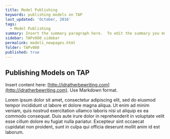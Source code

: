 ```yaml
---
title: Model Publishing
keywords: publishing models on TAP
last_updated: 'October, 2016'
tags:
  - Model Publishing
summary: Insert the summary paragraph here.  To edit the summary you must edit the meta data for this post. 
sidebar: TAPv080_sidebar
permalink: models_newpages.html
folder: TAPv080
published: true
---
```


## Publishing Models on TAP

Insert content here: [http://idratherbewriting.com](http://idratherbewriting.com). Use Markdown format.

Lorem ipsum dolor sit amet, consectetur adipiscing elit, sed do eiusmod tempor incididunt ut labore et dolore magna aliqua. Ut enim ad minim veniam, quis nostrud exercitation ullamco laboris nisi ut aliquip ex ea commodo consequat. Duis aute irure dolor in reprehenderit in voluptate velit esse cillum dolore eu fugiat nulla pariatur. Excepteur sint occaecat cupidatat non proident, sunt in culpa qui officia deserunt mollit anim id est laborum.

